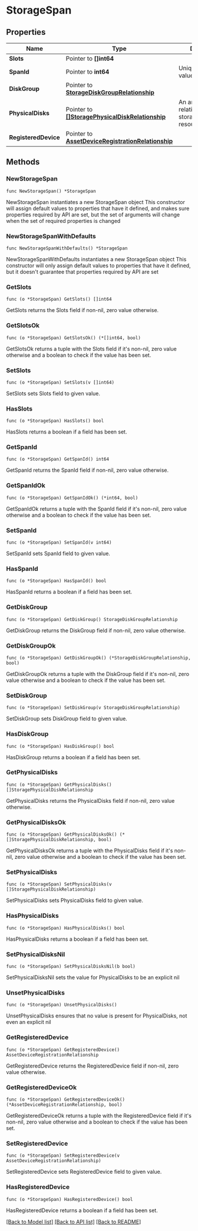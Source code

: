 # StorageSpan

## Properties

Name | Type | Description | Notes
------------ | ------------- | ------------- | -------------
**Slots** | Pointer to **[]int64** |  | [optional] 
**SpanId** | Pointer to **int64** | Unique identifier value of this span. | [optional] 
**DiskGroup** | Pointer to [**StorageDiskGroupRelationship**](storage.DiskGroup.Relationship.md) |  | [optional] 
**PhysicalDisks** | Pointer to [**[]StoragePhysicalDiskRelationship**](storage.PhysicalDisk.Relationship.md) | An array of relationships to storagePhysicalDisk resources. | [optional] 
**RegisteredDevice** | Pointer to [**AssetDeviceRegistrationRelationship**](asset.DeviceRegistration.Relationship.md) |  | [optional] 

## Methods

### NewStorageSpan

`func NewStorageSpan() *StorageSpan`

NewStorageSpan instantiates a new StorageSpan object
This constructor will assign default values to properties that have it defined,
and makes sure properties required by API are set, but the set of arguments
will change when the set of required properties is changed

### NewStorageSpanWithDefaults

`func NewStorageSpanWithDefaults() *StorageSpan`

NewStorageSpanWithDefaults instantiates a new StorageSpan object
This constructor will only assign default values to properties that have it defined,
but it doesn't guarantee that properties required by API are set

### GetSlots

`func (o *StorageSpan) GetSlots() []int64`

GetSlots returns the Slots field if non-nil, zero value otherwise.

### GetSlotsOk

`func (o *StorageSpan) GetSlotsOk() (*[]int64, bool)`

GetSlotsOk returns a tuple with the Slots field if it's non-nil, zero value otherwise
and a boolean to check if the value has been set.

### SetSlots

`func (o *StorageSpan) SetSlots(v []int64)`

SetSlots sets Slots field to given value.

### HasSlots

`func (o *StorageSpan) HasSlots() bool`

HasSlots returns a boolean if a field has been set.

### GetSpanId

`func (o *StorageSpan) GetSpanId() int64`

GetSpanId returns the SpanId field if non-nil, zero value otherwise.

### GetSpanIdOk

`func (o *StorageSpan) GetSpanIdOk() (*int64, bool)`

GetSpanIdOk returns a tuple with the SpanId field if it's non-nil, zero value otherwise
and a boolean to check if the value has been set.

### SetSpanId

`func (o *StorageSpan) SetSpanId(v int64)`

SetSpanId sets SpanId field to given value.

### HasSpanId

`func (o *StorageSpan) HasSpanId() bool`

HasSpanId returns a boolean if a field has been set.

### GetDiskGroup

`func (o *StorageSpan) GetDiskGroup() StorageDiskGroupRelationship`

GetDiskGroup returns the DiskGroup field if non-nil, zero value otherwise.

### GetDiskGroupOk

`func (o *StorageSpan) GetDiskGroupOk() (*StorageDiskGroupRelationship, bool)`

GetDiskGroupOk returns a tuple with the DiskGroup field if it's non-nil, zero value otherwise
and a boolean to check if the value has been set.

### SetDiskGroup

`func (o *StorageSpan) SetDiskGroup(v StorageDiskGroupRelationship)`

SetDiskGroup sets DiskGroup field to given value.

### HasDiskGroup

`func (o *StorageSpan) HasDiskGroup() bool`

HasDiskGroup returns a boolean if a field has been set.

### GetPhysicalDisks

`func (o *StorageSpan) GetPhysicalDisks() []StoragePhysicalDiskRelationship`

GetPhysicalDisks returns the PhysicalDisks field if non-nil, zero value otherwise.

### GetPhysicalDisksOk

`func (o *StorageSpan) GetPhysicalDisksOk() (*[]StoragePhysicalDiskRelationship, bool)`

GetPhysicalDisksOk returns a tuple with the PhysicalDisks field if it's non-nil, zero value otherwise
and a boolean to check if the value has been set.

### SetPhysicalDisks

`func (o *StorageSpan) SetPhysicalDisks(v []StoragePhysicalDiskRelationship)`

SetPhysicalDisks sets PhysicalDisks field to given value.

### HasPhysicalDisks

`func (o *StorageSpan) HasPhysicalDisks() bool`

HasPhysicalDisks returns a boolean if a field has been set.

### SetPhysicalDisksNil

`func (o *StorageSpan) SetPhysicalDisksNil(b bool)`

 SetPhysicalDisksNil sets the value for PhysicalDisks to be an explicit nil

### UnsetPhysicalDisks
`func (o *StorageSpan) UnsetPhysicalDisks()`

UnsetPhysicalDisks ensures that no value is present for PhysicalDisks, not even an explicit nil
### GetRegisteredDevice

`func (o *StorageSpan) GetRegisteredDevice() AssetDeviceRegistrationRelationship`

GetRegisteredDevice returns the RegisteredDevice field if non-nil, zero value otherwise.

### GetRegisteredDeviceOk

`func (o *StorageSpan) GetRegisteredDeviceOk() (*AssetDeviceRegistrationRelationship, bool)`

GetRegisteredDeviceOk returns a tuple with the RegisteredDevice field if it's non-nil, zero value otherwise
and a boolean to check if the value has been set.

### SetRegisteredDevice

`func (o *StorageSpan) SetRegisteredDevice(v AssetDeviceRegistrationRelationship)`

SetRegisteredDevice sets RegisteredDevice field to given value.

### HasRegisteredDevice

`func (o *StorageSpan) HasRegisteredDevice() bool`

HasRegisteredDevice returns a boolean if a field has been set.


[[Back to Model list]](../README.md#documentation-for-models) [[Back to API list]](../README.md#documentation-for-api-endpoints) [[Back to README]](../README.md)


